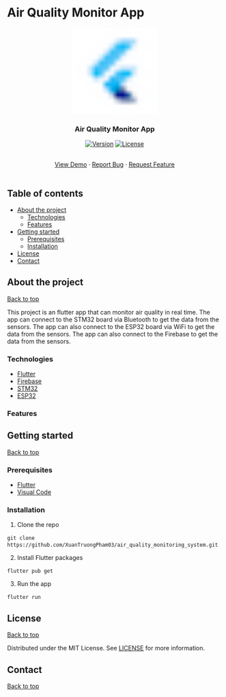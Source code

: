 <!-- Top of view -->
<a name="top"></a>

# Air Quality Monitor App

<!-- LOGO -->
<div align="center">
    <a href="https://github.com/XuanTruongPham03/air_quality_monitoring_system">
        <img src="web/favicon.png" alt="Logo" width="200" height="200">
    </a>
    <p>
    <h3> Air Quality Monitor App </h3>
    <p>
        <a href=""><img src="https://img.shields.io/badge/Version-1.0.0-blue.svg" alt="Version"></a>
        <a href=""><img src="https://img.shields.io/badge/License-MIT-blue.svg" alt="License"></a>
    </p>
    <br>
    <a href="">View Demo</a>
    ·
    <a href="https://github.com/XuanTruongPham03/air_quality_monitoring_system/issues">Report Bug</a>
    ·
    <a href="https://github.com/XuanTruongPham03/air_quality_monitoring_system/issues">Request Feature</a>
    <br>
    <br>
</div>

<!-- Table of contents -->
## Table of contents
- [About the project](#about)
    - [Technologies](#technologies)
    - [Features](#features)
- [Getting started](#getting-started)
    - [Prerequisites](#prerequisites)
    - [Installation](#installation)
- [License](#license)
- [Contact](#contact)

<!-- About the project -->
## About the project <a name="about"></a>
[Back to top](#top)
<!-- Short description about this project -->
This project is an flutter app that can monitor air quality in real time. The app can connect to the STM32 board via Bluetooth to get the data from the sensors. The app can also connect to the ESP32 board via WiFi to get the data from the sensors. The app can also connect to the Firebase to get the data from the sensors.


<!-- Technologies -->
### Technologies <a name="technologies"></a>
- [Flutter](https://flutter.dev/)
- [Firebase](https://firebase.google.com/)
- [STM32](https://www.st.com/en/evaluation-tools/nucleo-f401re.html)
- [ESP32](https://www.espressif.com/en/products/socs/esp32)

<!-- Features -->
### Features <a name="features"></a>


<!-- Getting started -->
## Getting started <a name="getting-started"></a>
[Back to top](#top)

<!-- Prerequisites -->
### Prerequisites <a name="prerequisites"></a>
- [Flutter](https://flutter.dev/docs/get-started/install)
- [Visual Code](https://code.visualstudio.com/download)

<!-- Installation -->
### Installation <a name="installation"></a>
1. Clone the repo
```shell
git clone https://github.com/XuanTruongPham03/air_quality_monitoring_system.git
``````

2. Install Flutter packages
```shell
flutter pub get
``````
3. Run the app
```shell
flutter run
``````


<!-- License -->
## License <a name="license"></a>
[Back to top](#top)

Distributed under the MIT License. See [LICENSE](LICENSE) for more information.

<!-- Contact -->
## Contact <a name="contact"></a>
[Back to top](#top)
